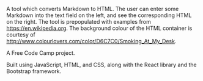 A tool which converts Markdown to HTML. The user can enter some Markdown into the text field on the left, and see the corresponding HTML on the right. The tool is prepopulated with examples from https://en.wikipedia.org. The background colour of the HTML container is courtesy of http://www.colourlovers.com/color/D6C7C0/Smoking_At_My_Desk.

A Free Code Camp project.

Built using JavaScript, HTML, and CSS, along with the React library and the Bootstrap framework.
